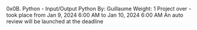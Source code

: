 0x0B. Python - Input/Output
Python
 By: Guillaume
 Weight: 1
 Project over - took place from Jan 9, 2024 6:00 AM to Jan 10, 2024 6:00 AM
 An auto review will be launched at the deadline

